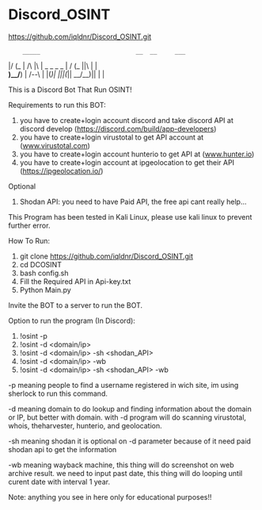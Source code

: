 # Discord_OSINT

https://github.com/iqldnr/Discord_OSINT.git


        _____                           __  __     ___ 
  |/  \(_  |    /\   |\ | _  _ _  _ |  /  \(_ ||\ | |  
__)\__/__) |   /--\  | \|(_)| |||(_||  \__/__)|| \| |  


This is a Discord Bot That Run OSINT!

Requirements to run this BOT:
1. you have to create+login account discord and take discord API at discord develop (https://discord.com/build/app-developers)
2. you have to create+login virustotal to get API account at (www.virustotal.com)
3. you have to create+login account hunterio to get API at (www.hunter.io)
4. you have to create+login account at ipgeolocation to get their API (https://ipgeolocation.io/)

Optional
1. Shodan API: you need to have Paid API, the free api cant really help...


This Program has been tested in Kali Linux, please use kali linux to prevent further error.


How To Run:
1. git clone https://github.com/iqldnr/Discord_OSINT.git
2. cd DCOSINT
3. bash config.sh
4. Fill the Required API in Api-key.txt
5. Python Main.py

Invite the BOT to a server to run the BOT.


Option to run the program (In Discord):
1. !osint -p <username> 
2. !osint -d <domain/ip>
3. !osint -d <domain/ip> -sh <shodan_API>
4. !osint -d <domain/ip> -wb <yyyymmdd>
5. !osint -d <domain/ip> -sh <shodan_API> -wb <yyyymmdd>


-p meaning people to find a username registered in wich site, im using sherlock to run this command.

-d meaning domain to do lookup and finding information about the domain or IP, but better with domain. with -d program will do scanning virustotal, whois, theharvester, hunterio, and geolocation.

-sh meaning shodan it is optional on -d parameter because of it need paid shodan api to get the information

-wb meaning wayback machine, this thing will do screenshot on web archive result. we need to input past date, this thing will do looping until curent date with interval 1 year.







Note: anything you see in here only for educational purposes!!
